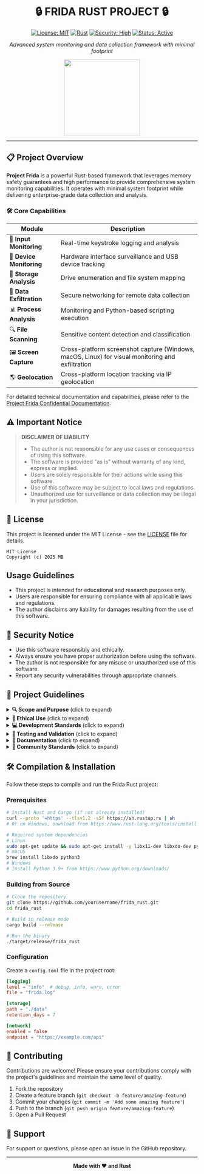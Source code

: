 <div align="center">

# 🔒 FRIDA RUST PROJECT 🔒

[![License: MIT](https://img.shields.io/badge/License-MIT-yellow.svg)](https://opensource.org/licenses/MIT)
[![Rust](https://img.shields.io/badge/rust-%23000000.svg?style=for-the-badge&logo=rust&logoColor=white)](https://www.rust-lang.org/)
[![Security: High](https://img.shields.io/badge/Security-High-brightgreen.svg)]()
[![Status: Active](https://img.shields.io/badge/Status-Active-brightgreen.svg)]()

*Advanced system monitoring and data collection framework with minimal footprint*

<img src="https://rustacean.net/assets/rustacean-orig-noshadow.svg" width="200">

</div>

---

## 📋 Project Overview

**Project Frida** is a powerful Rust-based framework that leverages memory safety guarantees and high performance to provide comprehensive system monitoring capabilities. It operates with minimal system footprint while delivering enterprise-grade data collection and analysis.

### 🛠️ Core Capabilities

| Module | Description |
|--------|-------------|
| 🔑 **Input Monitoring** | Real-time keystroke logging and analysis |
| 🔌 **Device Monitoring** | Hardware interface surveillance and USB device tracking |
| 💽 **Storage Analysis** | Drive enumeration and file system mapping |
| 📡 **Data Exfiltration** | Secure networking for remote data collection |
| 📊 **Process Analysis** | Monitoring and Python-based scripting execution |
| 🔍 **File Scanning** | Sensitive content detection and classification |
| 🖼️ **Screen Capture** | Cross-platform screenshot capture (Windows, macOS, Linux) for visual monitoring and exfiltration |
| 🌎 **Geolocation** | Cross-platform location tracking via IP geolocation |

For detailed technical documentation and capabilities, please refer to the [Project Frida Confidential Documentation](docs/PROJECT_FRIDA_CONFIDENTIAL.md).

## ⚠️ Important Notice

> **DISCLAIMER OF LIABILITY**
>
> - The author is not responsible for any use cases or consequences of using this software.
> - The software is provided "as is" without warranty of any kind, express or implied.
> - Users are solely responsible for their actions while using this software.
> - Use of this software may be subject to local laws and regulations.
> - Unauthorized use for surveillance or data collection may be illegal in your jurisdiction.

## 📜 License

This project is licensed under the MIT License - see the [LICENSE](LICENSE) file for details.

```
MIT License
Copyright (c) 2025 MB
```

## Usage Guidelines

- This project is intended for educational and research purposes only.
- Users are responsible for ensuring compliance with all applicable laws and regulations.
- The author disclaims any liability for damages resulting from the use of this software.

## 🔐 Security Notice

- Use this software responsibly and ethically.
- Always ensure you have proper authorization before using the software.
- The author is not responsible for any misuse or unauthorized use of this software.
- Report any security vulnerabilities through appropriate channels.

## 📘 Project Guidelines

<details>
<summary><b>🔍 Scope and Purpose</b> (click to expand)</summary>
<br>

- This project is intended for educational and research purposes only.
- The tools developed here are meant to demonstrate and explore Frida's capabilities in Rust.
- All usage should comply with applicable laws and regulations.
</details>

<details>
<summary><b>🧭 Ethical Use</b> (click to expand)</summary>
<br>

- Always obtain proper authorization before using Frida-based tools on any system.
- Do not use these tools for malicious purposes or unauthorized access.
- Respect privacy and data protection laws.
</details>

<details>
<summary><b>💻 Development Standards</b> (click to expand)</summary>
<br>

- Write clean, well-documented Rust code following best practices.
- Maintain security-focused development practices.
- Include comprehensive error handling and logging.
</details>

<details>
<summary><b>🧪 Testing and Validation</b> (click to expand)</summary>
<br>

- Thoroughly test all code changes in a controlled environment.
- Verify that tools work as intended without unintended side effects.
- Document any limitations or known issues.
</details>

<details>
<summary><b>📄 Documentation</b> (click to expand)</summary>
<br>

- Maintain clear and accurate documentation for all features.
- Include usage examples and explanations.
- Keep the README up to date with project developments.
</details>

<details>
<summary><b>👥 Community Standards</b> (click to expand)</summary>
<br>

- Be respectful and professional in all communications.
- Report security issues responsibly.
- Follow the project's code of conduct.
</details>

## 🛠️ Compilation & Installation

Follow these steps to compile and run the Frida Rust project:

### Prerequisites

```bash
# Install Rust and Cargo (if not already installed)
curl --proto '=https' --tlsv1.2 -sSf https://sh.rustup.rs | sh
# Or on Windows, download from https://www.rust-lang.org/tools/install

# Required system dependencies
# Linux
sudo apt-get update && sudo apt-get install -y libx11-dev libxdo-dev python3-dev
# macOS
brew install libxdo python3
# Windows
# Install Python 3.9+ from https://www.python.org/downloads/
```

### Building from Source

```bash
# Clone the repository
git clone https://github.com/yourusername/frida_rust.git
cd frida_rust

# Build in release mode
cargo build --release

# Run the binary
./target/release/frida_rust
```

### Configuration

Create a `config.toml` file in the project root:

```toml
[logging]
level = "info"  # debug, info, warn, error
file = "frida.log"

[storage]
path = "./data"
retention_days = 7

[network]
enabled = false
endpoint = "https://example.com/api"
```

## 🤝 Contributing

Contributions are welcome! Please ensure your contributions comply with the project's guidelines and maintain the same level of quality.

1. Fork the repository
2. Create a feature branch (`git checkout -b feature/amazing-feature`)
3. Commit your changes (`git commit -m 'Add some amazing feature'`)
4. Push to the branch (`git push origin feature/amazing-feature`)
5. Open a Pull Request

## 💬 Support

For support or questions, please open an issue in the GitHub repository.

---

<div align="center">

**Made with ❤️ and Rust**

</div>

